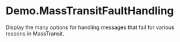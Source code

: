 # Demo.MassTransitFaultHandling
Display the many options for handling messages that fail for various reasons in MassTransit.

